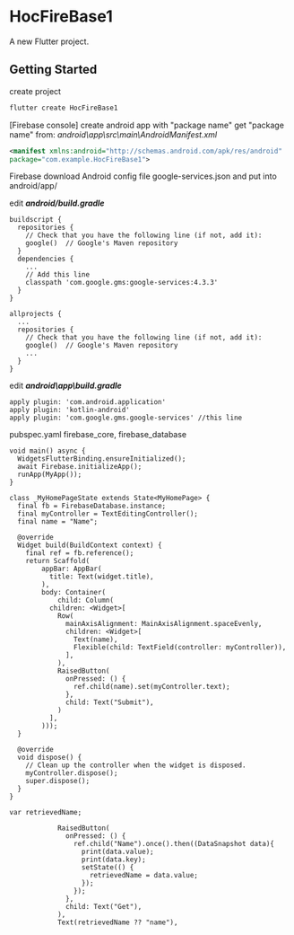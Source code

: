 # HocFireBase1

A new Flutter project.

## Getting Started

create project
```cmd
flutter create HocFireBase1
```

[Firebase console] create android app with "package name"
get "package name" from:
*android\app\src\main\AndroidManifest.xml*
```xml
<manifest xmlns:android="http://schemas.android.com/apk/res/android"
package="com.example.HocFireBase1">
```


Firebase download Android config file google-services.json and put into
android/app/


edit
***android/build.gradle***
```config
buildscript {
  repositories {
    // Check that you have the following line (if not, add it):
    google()  // Google's Maven repository
  }
  dependencies {
    ...
    // Add this line
    classpath 'com.google.gms:google-services:4.3.3'
  }
}

allprojects {
  ...
  repositories {
    // Check that you have the following line (if not, add it):
    google()  // Google's Maven repository
    ...
  }
}
```




edit
***android\app\build.gradle***
```config
apply plugin: 'com.android.application'
apply plugin: 'kotlin-android'
apply plugin: 'com.google.gms.google-services' //this line
```


pubspec.yaml
  firebase_core, firebase_database
  
  
```flutter  
void main() async {
  WidgetsFlutterBinding.ensureInitialized();
  await Firebase.initializeApp();
  runApp(MyApp());
}
```



```flutter
class _MyHomePageState extends State<MyHomePage> {
  final fb = FirebaseDatabase.instance;
  final myController = TextEditingController();
  final name = "Name";

  @override
  Widget build(BuildContext context) {
    final ref = fb.reference();
    return Scaffold(
        appBar: AppBar(
          title: Text(widget.title),
        ),
        body: Container(
            child: Column(
          children: <Widget>[
            Row(
              mainAxisAlignment: MainAxisAlignment.spaceEvenly,
              children: <Widget>[
                Text(name),
                Flexible(child: TextField(controller: myController)),
              ],
            ),
            RaisedButton(
              onPressed: () {
                ref.child(name).set(myController.text);
              },
              child: Text("Submit"),
            )
          ],
        )));
  }

  @override
  void dispose() {
    // Clean up the controller when the widget is disposed.
    myController.dispose();
    super.dispose();
  }
}
```



```flutter
var retrievedName;          

            RaisedButton(
              onPressed: () {
                ref.child("Name").once().then((DataSnapshot data){
                  print(data.value);
                  print(data.key);
                  setState(() {
                    retrievedName = data.value;
                  });
                });
              },
              child: Text("Get"),
            ),
            Text(retrievedName ?? "name"),
```










